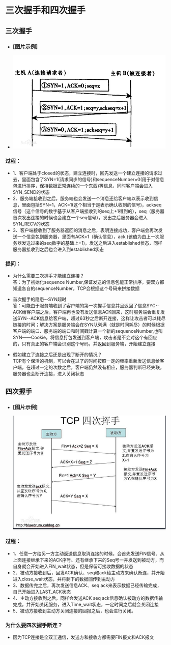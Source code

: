 # 三次握手和四次握手

## 三次握手

* ### \[图片示例\]
* ![](/计算机网络/三次握手图片.png)

### 过程：

* 1、客户端处于closed的状态，建立连接时，回先发送一个建立连接的请求过去，里面包含了SYN=1\(请求同步的信号\)和sequenceNumber=0\(用于对信息包进行排序，保持数据正常连续的一个东西\)等信息，同时客户端会进入SYN\_SEND的状态
* 2、服务端接收到之后，服务端也会发送一个消息还给客户端以表示收到信息，里面包括SYN=1，ACK=1\(这个相当于是表示确认收到的信号\)，ackseq信号（这个信号的数字基于从客户端接收到的seq上+1得到的），seq（服务器首次发出连接的时候也会建立一个seq信号），发出之后服务器会进入SYN\_RECV的状态
* 3、客户端接收到了服务器返回的消息之后，表明连接成功，客户端会再次发送一个信息包到服务器，里面有ACK=1（确认信息），ack \(该值为由上一次服务器发送过来的seq数字的基础上+1\)，发送之后进入established状态，同样服务器接收到之后也会进入到established状态

### 提问：

* 为什么需要三次握手才能建立连接？  
  答：为了初始化sequence Number,保证发送的信息包能正常排序，要双方都知道各自的sequenceNumber，TCP会根据这个号码来拼接数据

* 首次握手的隐患--SYN超时  
  答：可能由于服务端收到了客户端的第一次握手信息并且返回了信息SYC--ACK给客户端之后，客户端再也没有发送信息ACK回来，这时服务端会重复发送SYN--ACK信息给客户端，超过63秒之后断开连接，这样让攻击者可以耗尽链接的时间；解决方案是服务端会在SYN队列满（就是时间耗尽）的时候根据客户端的端口、服务端的端口和时间戳计算一个新的sequenceNumber,也叫SYN——Cookie，将信息打包发送到客户端，攻击者是不会对这个有回应的，只有真正的客户端会识别这个号码，并返回到服务端，开始建立连接

* 假如建立了连接之后还是出现了断开的情况？  
  TCP有个保活的机制，可以会在过了的时间按照一定的频率重新发送信息给客户端，在超过一定的次数之后，客户端仍然没有相应，服务器判断已经失联，服务器也会断开连接，进入关闭状态

## 四次握手

* ### \[图片示例\]

  ![](/三次握手和四次握手/四次握手.png)

### 过程：

* 1、任意一方给另一方主动返送信息取消连接的时候，会首先发送FIN信号、从上面连接继承下来的ACK序号、还有继承下来的Seq号一并发送到被动方，而自身就会开始进入FIN\_wait状态，但是保留可接收数据的状态
* 2、被动方接收到后，回发ACK确认、seq和ack给主动方来确认断连，并开始进入close\_wait状态，并将剩下的数据回传到主动方
* 3、数据传完之后，再次发送信息ACK、seq ack来表示数据已经传输完成，自己开始进入LAST\_ACK状态
* 4、主动方接收到之后，同样会发送ACK seq ack信息确认被动方的数据传输完成，并开始关闭服务，进入Time\_wait状态，一定时间之后就会关闭连接
* 5、被动方接收到主动方关闭连接的回报之后，也会进行关闭。

### 为什么要四次握手断连？

*  因为TCP连接是全双工通信，发送方和接收方都需要FIN报文和ACK报文



